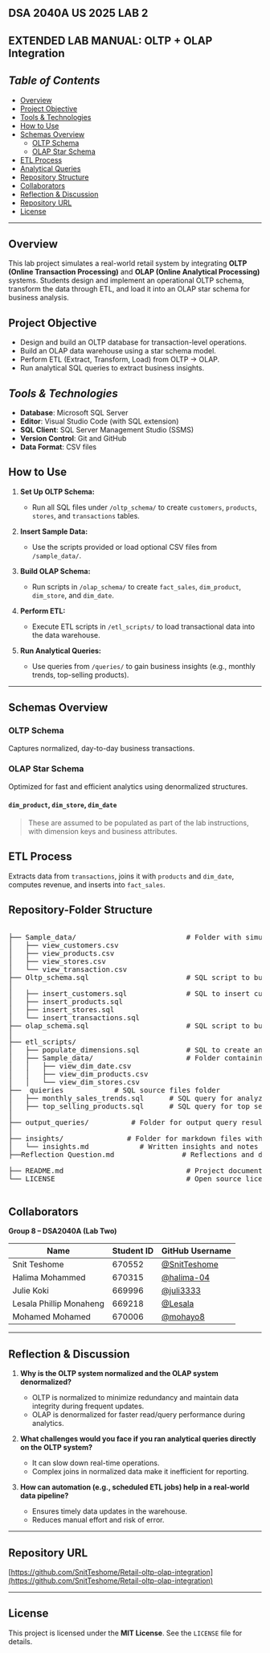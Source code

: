 ## DSA 2040A US 2025 LAB 2  
**EXTENDED LAB MANUAL: OLTP + OLAP Integration**
---

##  *Table of Contents*

- [Overview](#overview)  
- [Project Objective](#project-objective)  
- [Tools & Technologies](#tools--technologies)  
- [How to Use](#how-to-use)  
- [Schemas Overview](#schemas-overview)  
  - [OLTP Schema](#oltp-schema)  
  - [OLAP Star Schema](#olap-star-schema)  
- [ETL Process](#etl-process)  
- [Analytical Queries](#analytical-queries)  
- [Repository Structure](#repository-structure)  
- [Collaborators](#collaborators)  
- [Reflection & Discussion](#reflection--discussion)  
- [Repository URL](#repository-url)  
- [License](#license)  

---

##  Overview

This lab project simulates a real-world retail system by integrating **OLTP (Online Transaction Processing)** and **OLAP (Online Analytical Processing)** systems. Students design and implement an operational OLTP schema, transform the data through ETL, and load it into an OLAP star schema for business analysis.

##  Project Objective

- Design and build an OLTP database for transaction-level operations.
- Build an OLAP data warehouse using a star schema model.
- Perform ETL (Extract, Transform, Load) from OLTP → OLAP.
- Run analytical SQL queries to extract business insights.

## *Tools & Technologies*

- **Database**: Microsoft SQL Server  
- **Editor**: Visual Studio Code (with SQL extension)  
- **SQL Client**: SQL Server Management Studio (SSMS)  
- **Version Control**: Git and GitHub  
- **Data Format**: CSV files    

##  How to Use

1. **Set Up OLTP Schema:**
   - Run all SQL files under `/oltp_schema/` to create `customers`, `products`, `stores`, and `transactions` tables.

2. **Insert Sample Data:**
   - Use the scripts provided or load optional CSV files from `/sample_data/`.

3. **Build OLAP Schema:**
   - Run scripts in `/olap_schema/` to create `fact_sales`, `dim_product`, `dim_store`, and `dim_date`.

4. **Perform ETL:**
   - Execute ETL scripts in `/etl_scripts/` to load transactional data into the data warehouse.

5. **Run Analytical Queries:**
   - Use queries from `/queries/` to gain business insights (e.g., monthly trends, top-selling products).

---

##  Schemas Overview

### OLTP Schema

Captures normalized, day-to-day business transactions.

###  OLAP Star Schema

Optimized for fast and efficient analytics using denormalized structures.

#### `dim_product`, `dim_store`, `dim_date`
> These are assumed to be populated as part of the lab instructions, with dimension keys and business attributes.

##  ETL Process

Extracts data from `transactions`, joins it with `products` and `dim_date`, computes revenue, and inserts into `fact_sales`.

## Repository-Folder Structure
<pre> 
├── Sample_data/                          # Folder with simulated OLTP data
│   ├── view_customers.csv
│   ├── view_products.csv
│   ├── view_stores.csv
│   └── view_transaction.csv
├── Oltp_schema.sql                       # SQL script to build OLTP system
│
│   ├── insert_customers.sql              # SQL to insert customer data
│   ├── insert_products.sql
│   ├── insert_stores.sql
│   └── insert_transactions.sql
├── olap_schema.sql                       # SQL script to build OLAP system 
│
├── etl_scripts/
│   ├── populate_dimensions.sql           # SQL to create and populate dimension tables
│   ├── Sample_data/                      # Folder containing dimension CSVs
│   │   ├── view_dim_date.csv
│   │   ├── view_dim_products.csv
│   │   └── view_dim_stores.csv
├──  quieries            # SQL source files folder
│   ├── monthly_sales_trends.sql      # SQL query for analyzing monthly sales trends
│   ├── top_selling_products.sql      # SQL query for top selling products
│
├── output_queries/          # Folder for output query results or exports 
│
├── insights/               # Folder for markdown files with analysis or insights
│   └── insights.md            # Written insights and notes based on query results
├──Reflection Question.md                # Reflections and discussion

├── README.md                             # Project documentation
└── LICENSE                               # Open source license
 </pre>

##  Collaborators

**Group 8 – DSA2040A (Lab Two)**  

| Name                        | Student ID | GitHub Username       |
|-----------------------------|------------|------------------------|
| Snit Teshome                | 670552     | [@SnitTeshome](https://github.com/SnitTeshome)  
| Halima Mohammed             | 670315     | [@halima-04](https://github.com/halima-04)  
| Julie Koki                  | 669996     | [@juli3333](https://github.com/juli3333)  
| Lesala Phillip Monaheng     | 669218     | [@Lesala](https://github.com/Lesala)  
| Mohamed Mohamed             | 670006     | [@mohayo8](https://github.com/mohayo8)  

---

##  Reflection & Discussion

1. **Why is the OLTP system normalized and the OLAP system denormalized?**  
   - OLTP is normalized to minimize redundancy and maintain data integrity during frequent updates.
   - OLAP is denormalized for faster read/query performance during analytics.

2. **What challenges would you face if you ran analytical queries directly on the OLTP system?**  
   - It can slow down real-time operations.
   - Complex joins in normalized data make it inefficient for reporting.

3. **How can automation (e.g., scheduled ETL jobs) help in a real-world data pipeline?**  
   - Ensures timely data updates in the warehouse.
   - Reduces manual effort and risk of error.

---

##  Repository URL

[https://github.com/SnitTeshome/Retail-oltp-olap-integration](https://github.com/SnitTeshome/Retail-oltp-olap-integration)

---

##  License

This project is licensed under the **MIT License**. See the `LICENSE` file for details.